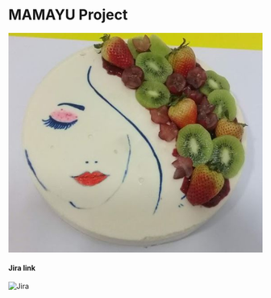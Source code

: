 # MAMAYU Project

![Mamayu Cali Colombia](assets/readme/images/COD_19_AGOSTO_2020.JPG?raw=true)

#### Jira link

![Jira](https://mamayu.atlassian.net/jira/software/projects/MAMAYU)